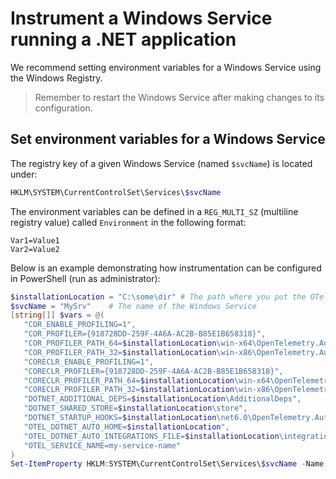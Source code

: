 # Instrument a Windows Service running a .NET application

We recommend setting environment variables for a Windows Service
using the Windows Registry.

> Remember to restart the Windows Service
  after making changes to its configuration.

## Set environment variables for a Windows Service

The registry key of a given Windows Service (named `$svcName`) is located under:

```powershell
HKLM\SYSTEM\CurrentControlSet\Services\$svcName
```

The environment variables can be defined
in a `REG_MULTI_SZ` (multiline registry value) called `Environment`
in the following format:

```env
Var1=Value1
Var2=Value2
```

Below is an example demonstrating how instrumentation can be configured
in PowerShell (run as administrator):

```powershell
$installationLocation = "C:\some\dir" # The path where you put the OTel .NET AutoInstrumentation binaries
$svcName = "MySrv"    # The name of the Windows Service
[string[]] $vars = @(
   "COR_ENABLE_PROFILING=1",
   "COR_PROFILER={918728DD-259F-4A6A-AC2B-B85E1B658318}",
   "COR_PROFILER_PATH_64=$installationLocation\win-x64\OpenTelemetry.AutoInstrumentation.Native.dll",
   "COR_PROFILER_PATH_32=$installationLocation\win-x86\OpenTelemetry.AutoInstrumentation.Native.dll",
   "CORECLR_ENABLE_PROFILING=1",
   "CORECLR_PROFILER={918728DD-259F-4A6A-AC2B-B85E1B658318}",
   "CORECLR_PROFILER_PATH_64=$installationLocation\win-x64\OpenTelemetry.AutoInstrumentation.Native.dll",
   "CORECLR_PROFILER_PATH_32=$installationLocation\win-x86\OpenTelemetry.AutoInstrumentation.Native.dll",
   "DOTNET_ADDITIONAL_DEPS=$installationLocation\AdditionalDeps",
   "DOTNET_SHARED_STORE=$installationLocation\store",
   "DOTNET_STARTUP_HOOKS=$installationLocation\net6.0\OpenTelemetry.AutoInstrumentation.StartupHook.dll",
   "OTEL_DOTNET_AUTO_HOME=$installationLocation",
   "OTEL_DOTNET_AUTO_INTEGRATIONS_FILE=$installationLocation\integrations.json",
   "OTEL_SERVICE_NAME=my-service-name"
)
Set-ItemProperty HKLM:SYSTEM\CurrentControlSet\Services\$svcName -Name Environment -Value $vars
```
